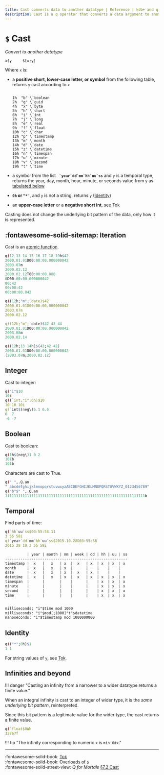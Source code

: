 ```yaml
---
title: Cast converts data to another datatype | Reference | kdb+ and q documentation
description: Cast is a q operator that converts a data argument to another datatype.
---
```


# `$` Cast



_Convert to another datatype_

```syntax
x$y     $[x;y]
```

Where `x` is: 

-   a **positive short, lower-case letter, or symbol** from the following table, returns `y` cast according to `x`

    <pre><code class="txt">
    1h  "b" \`boolean
    2h  "g" \`guid
    4h  "x" \`byte
    5h  "h" \`short
    6h  "i" \`int
    7h  "j" \`long
    8h  "e" \`real
    9h  "f" \`float
    10h "c" \`char
    12h "p" \`timestamp
    13h "m" \`month
    14h "d" \`date
    15h "z" \`datetime
    16h "n" \`timespan
    17h "u" \`minute
    18h "v" \`second
    19h "t" \`time
    </code></pre>

-   a symbol from the list **`` `year`dd`mm`hh`uu`ss``** and `y` is a temporal type, returns the year, day, month, hour, minute, or seconds value from `y` as [tabulated below](#temporal)

-   **`0h` or `"*"`**, and `y` is not a string, returns `y` ([Identity](#identity))

-   an **upper-case letter** or a **negative short int**, see [Tok](tok.md)

Casting does not change the underlying bit pattern of the data, only how it is represented.


## :fontawesome-solid-sitemap: Iteration

Cast is an [atomic function](../basics/atomic.md).

```q
q)12 13 14 15 16 17 18 19h$42
2000.01.01D00:00:00.000000042
2003.07m
2000.02.12
2000.02.12T00:00:00.000
0D00:00:00.000000042
00:42
00:00:42
00:00:00.042

q)(12h;"m";`date)$42
2000.01.01D00:00:00.000000042
2003.07m
2000.02.12

q)(12h;"m";`date)$42 43 44
2000.01.01D00:00:00.000000042
2003.08m
2000.02.14

q)(12h;13 14h)$(42;42 42)
2000.01.01D00:00:00.000000042
(2003.07m;2000.02.12)
```


## Integer

Cast to integer:

```q
q)"i"$10
10i
q)(`int;"i";6h)$10
10 10 10i
q)`int$(neg\)6.1 6.6
6  7
-6 -7
```


## Boolean

Cast to boolean:

```q
q)1h$(neg\)1 0 2
101b
101b
```

Characters are cast to True.

```q
q)" ",.Q.an
" abcdefghijklmnopqrstuvwxyzABCDEFGHIJKLMNOPQRSTUVWXYZ_0123456789"
q)"b"$" ",.Q.an
1111111111111111111111111111111111111111111111111111111111111111b
```


## Temporal

Find parts of time:

```q
q)`hh`uu`ss$03:55:58.11
3 55 58i
q)`year`dd`mm`hh`uu`ss$2015.10.28D03:55:58
2015 28 10 3 55 58i
```

```txt
          | year | month | mm | week | dd | hh | uu | ss
--------------------------------------------------------
timestamp |  x   |   x   | x  |  x   | x  | x  | x  | x
month     |  x   |   x   | x  |      |    |    |    |
date      |  x   |   x   | x  |  x   | x  |    |    |
datetime  |  x   |   x   | x  |  x   | x  | x  | x  | x
timespan  |      |       |    |      |    | x  | x  | x
minute    |      |       |    |      |    | x  | x  | x
second    |      |       |    |      |    | x  | x  | x
time      |      |       |    |      |    | x  | x  | x


milliseconds: "i"$time mod 1000
milliseconds: "i"$mod[;1000]"t"$datetime
nanoseconds: "i"$timestamp mod 1000000000
```


## Identity

```q
q)("*";0h)$1
1 1
```

For string values of `y`, see [Tok](tok.md).

## Infinities and beyond

!!! danger "Casting an infinity from a narrower to a wider datatype returns a finite value."

When an integral infinity is cast to an integer of wider type, it is the _same underlying bit pattern_, reinterpreted. 

Since this bit pattern is a legitimate value for the wider type, the cast returns a finite value.

```q
q)`float$0Wh
32767f
```

!!! tip "The infinity corresponding to numeric `x` is `min 0#x`."

----
:fontawesome-solid-book:
[Tok](tok.md)
<br> 
:fontawesome-solid-book:
[Overloads of `$`](overloads.md#dollar)
<br>
:fontawesome-solid-street-view:
_Q for Mortals_
[§7.2 Cast](/q4m3/7_Transforming_Data/#731-data-to-strings)

